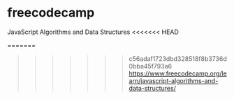 # freecodecamp
JavaScript Algorithms and Data Structures
<<<<<<< HEAD

=======
>>>>>>> c56adaf1723dbd328518f8b3736d0bba45f793a6
https://www.freecodecamp.org/learn/javascript-algorithms-and-data-structures/
